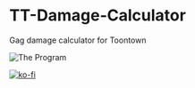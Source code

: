 # TT-Damage-Calculator
 Gag damage calculator for Toontown

![The Program](https://i.imgur.com/q5gbOim.png)

[![ko-fi](https://ko-fi.com/img/githubbutton_sm.svg)](https://ko-fi.com/I2I65IWZG)